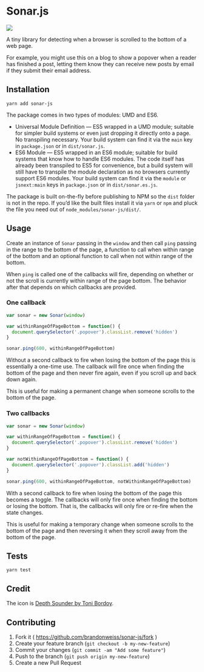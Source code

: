 # Sonar.js

![](https://cloud.githubusercontent.com/assets/4727/22095892/1b8ffeb8-ddcd-11e6-9f50-1116ff201553.png)

A tiny library for detecting when a browser is scrolled to the bottom of a web page.

For example, you might use this on a blog to show a popover when a reader has finished a post, letting them know they can receive new posts by email if they submit their email address.

## Installation

`yarn add sonar-js`

The package comes in two types of modules: UMD and ES6.

* Universal Module Definition — ES5 wrapped in a UMD module; suitable for simpler build systems or even just dropping it directly onto a page. No transpiling necessary. Your build system can find it via the `main` key in `package.json` or in `dist/sonar.js`.
* ES6 Module — ES5 wrapped in an ES6 module; suitable for build systems that know how to handle ES6 modules. The code itself has already been transpiled to ES5 for convenience, but a build system will still have to transpile the module declaration as no browsers currently support ES6 modules. Your build system can find it via the `module` or `jsnext:main` keys in `package.json` or in `dist/sonar.es.js`.

The package is built on-the-fly before publishing to NPM so the `dist` folder is not in the repo. If you’d like the built files install it via `yarn` or `npm` and pluck the file you need out of `node_modules/sonar-js/dist/`.

## Usage

Create an instance of `Sonar` passing in the `window` and then call `ping` passing in the range to the bottom of the page, a function to call when within range of the bottom and an optional function to call when not within range of the bottom.

When `ping` is called one of the callbacks will fire, depending on whether or not the scroll is currently within range of the page bottom. The behavior after that depends on which callbacks are provided.

### One callback

```javascript
var sonar = new Sonar(window)

var withinRangeOfPageBottom = function() {
  document.querySelector('.popover').classList.remove('hidden')
}

sonar.ping(600, withinRangeOfPageBottom)
```

Without a second callback to fire when losing the bottom of the page this is essentially a one-time use. The callback will fire once when finding the bottom of the page and then never fire again, even if you scroll up and back down again.

This is useful for making a permanent change when someone scrolls to the bottom of the page.

### Two callbacks

```javascript
var sonar = new Sonar(window)

var withinRangeOfPageBottom = function() {
  document.querySelector('.popover').classList.remove('hidden')
}

var notWithinRangeOfPageBottom = function() {
  document.querySelector('.popover').classList.add('hidden')
}

sonar.ping(600, withinRangeOfPageBottom, notWithinRangeOfPageBottom)
```

With a second callback to fire when losing the bottom of the page this becomes a toggle. The callbacks will only fire once when finding the bottom or losing the bottom. That is, the callbacks will only fire or re-fire when the state changes.

This is useful for making a temporary change when someone scrolls to the bottom of the page and then reversing it when they scroll away from the bottom of the page.

## Tests

`yarn test`

## Credit

The icon is [Depth Sounder by Toni Bordoy](https://thenounproject.com/term/depth-sounder/172726).

## Contributing

1. Fork it ( https://github.com/brandonweiss/sonar-js/fork )
2. Create your feature branch (`git checkout -b my-new-feature`)
3. Commit your changes (`git commit -am "Add some feature"`)
4. Push to the branch (`git push origin my-new-feature`)
5. Create a new Pull Request
